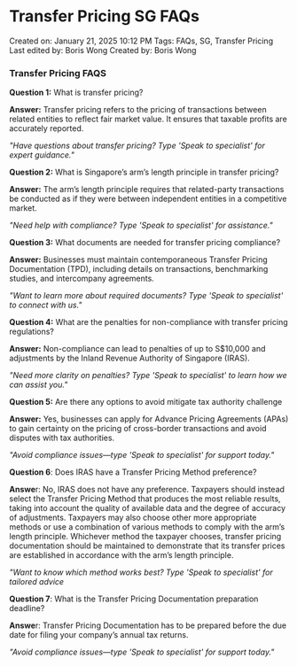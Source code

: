 # Transfer Pricing SG FAQs

Created on: January 21, 2025 10:12 PM
Tags: FAQs, SG, Transfer Pricing
Last edited by: Boris Wong 
Created by: Boris Wong

### **Transfer Pricing FAQS**

**Question 1:** What is transfer pricing?

**Answer:** Transfer pricing refers to the pricing of transactions between related entities to reflect fair market value. It ensures that taxable profits are accurately reported.

*"Have questions about transfer pricing? Type 'Speak to specialist' for expert guidance."*

**Question 2:** What is Singapore’s arm’s length principle in transfer pricing?

**Answer:** The arm’s length principle requires that related-party transactions be conducted as if they were between independent entities in a competitive market.

*"Need help with compliance? Type 'Speak to specialist' for assistance."*

**Question 3:** What documents are needed for transfer pricing compliance?

**Answer:** Businesses must maintain contemporaneous Transfer Pricing Documentation (TPD), including details on transactions, benchmarking studies, and intercompany agreements.

*"Want to learn more about required documents? Type 'Speak to specialist' to connect with us."*

**Question 4:** What are the penalties for non-compliance with transfer pricing regulations?

**Answer:** Non-compliance can lead to penalties of up to S$10,000 and adjustments by the Inland Revenue Authority of Singapore (IRAS).

*"Need more clarity on penalties? Type 'Speak to specialist' to learn how we can assist you."*

**Question 5:** Are there any options to avoid mitigate tax authority challenge

**Answer:** Yes, businesses can apply for Advance Pricing Agreements (APAs) to gain certainty on the pricing of cross-border transactions and avoid disputes with tax authorities.

*"Avoid compliance issues—type 'Speak to specialist' for support today."*

**Question 6**: Does IRAS have a Transfer Pricing Method preference?

**Answe**r: No, IRAS does not have any preference. Taxpayers should instead select the Transfer Pricing Method that produces the most reliable results, taking into account the quality of available data and the degree of accuracy of adjustments. Taxpayers may also choose other more appropriate methods or use a combination of various methods to comply with the arm’s length principle. Whichever method the taxpayer chooses, transfer pricing documentation should be maintained to demonstrate that its transfer prices are established in accordance with the arm’s length principle.

*"Want to know which method works best? Type 'Speak to specialist' for tailored advice*

**Question 7**: What is the Transfer Pricing Documentation preparation deadline?

**Answe**r: Transfer Pricing Documentation has to be prepared before the due date for filing your company’s annual tax returns.

*"Avoid compliance issues—type 'Speak to specialist' for support today."*